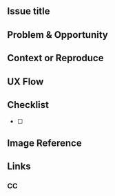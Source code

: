 ## Issue title

## Problem & Opportunity

## Context or Reproduce

## UX Flow

## Checklist

- [ ]

## Image Reference

## Links

### CC
